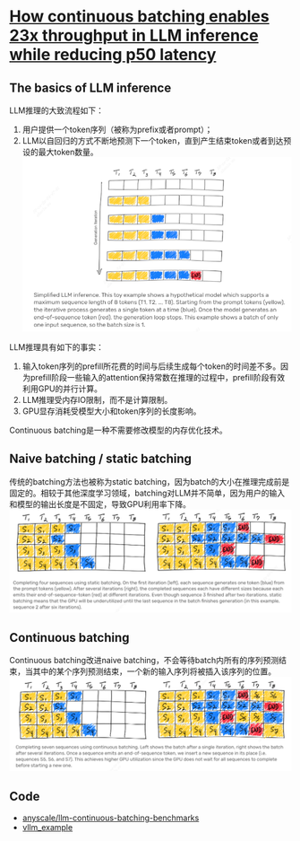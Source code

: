 # [How continuous batching enables 23x throughput in LLM inference while reducing p50 latency](https://www.anyscale.com/blog/continuous-batching-llm-inference)

## The basics of LLM inference

LLM推理的大致流程如下：

1. 用户提供一个token序列（被称为prefix或者prompt）；
2. LLM以自回归的方式不断地预测下一个token，直到产生结束token或者到达预设的最大token数量。
![fig1](./assets/continuous_batch_fig1.png)

LLM推理具有如下的事实：

1. 输入token序列的prefill所花费的时间与后续生成每个token的时间差不多。因为prefill阶段一些输入的attention保持常数在推理的过程中，prefill阶段有效利用GPU的并行计算。
2. LLM推理受内存IO限制，而不是计算限制。
3. GPU显存消耗受模型大小和token序列的长度影响。

Continuous batching是一种不需要修改模型的内存优化技术。

## Naive batching / static batching

传统的batching方法也被称为static batching，因为batch的大小在推理完成前是固定的。相较于其他深度学习领域，batching对LLM并不简单，因为用户的输入和模型的输出长度是不固定，导致GPU利用率下降。
![fig2](./assets/continuous_batch_fig2.png)

## Continuous batching

Continuous batching改进naive batching，不会等待batch内所有的序列预测结束，当其中的某个序列预测结束，一个新的输入序列将被插入该序列的位置。
![fig3](./assets/continuous_batch_fig3.png)

## Code

* [anyscale/llm-continuous-batching-benchmarks](https://github.com/anyscale/llm-continuous-batching-benchmarks)
* [vllm_example](https://github.com/ray-project/ray/blob/cc983fc3e64c1ba215e981a43dd0119c03c74ff1/doc/source/serve/doc_code/vllm_example.py)